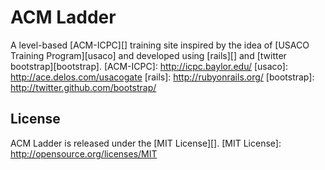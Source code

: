 ACM Ladder
==========

A level-based [ACM-ICPC][] training site inspired by the idea of [USACO
Training Program][usaco] and developed using [rails][] and
[twitter bootstrap][bootstrap].
[ACM-ICPC]: http://icpc.baylor.edu/
[usaco]: http://ace.delos.com/usacogate
[rails]: http://rubyonrails.org/
[bootstrap]: http://twitter.github.com/bootstrap/

License
-------
ACM Ladder is released under the [MIT License][].
[MIT License]: http://opensource.org/licenses/MIT
